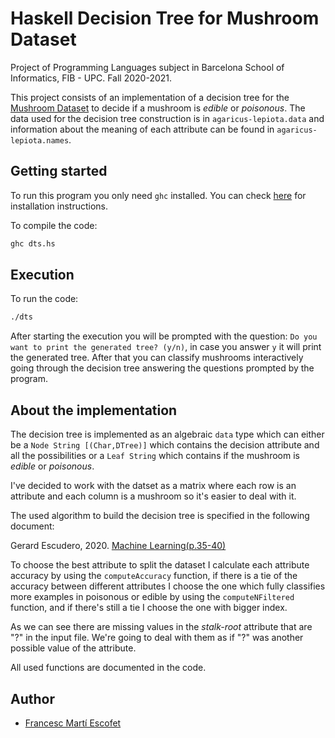 # Haskell Decision Tree for Mushroom Dataset

Project of Programming Languages subject in Barcelona School of Informatics, FIB - UPC.
Fall 2020-2021.

This project consists of an implementation of a decision tree for the [Mushroom Dataset](https://archive.ics.uci.edu/ml/datasets/Mushroom) to decide if a mushroom is *edible* or *poisonous*.
The data used for the decision tree construction is in `agaricus-lepiota.data` and information about the meaning of each attribute can be found in `agaricus-lepiota.names`.

## Getting started
To run this program you only need `ghc` installed. You can check [here](https://www.haskell.org/platform/) for installation instructions.

To compile the code:
```bash
ghc dts.hs
```

## Execution
To run the code:
```bash
./dts
```
After starting the execution you will be prompted with the question: `Do you want to print the generated tree? (y/n)`, in case you answer `y` it will print the generated tree. After that you can classify mushrooms interactively going through the decision tree answering the questions prompted by the program.

## About the implementation
The decision tree is implemented as an algebraic `data` type which can either be a `Node String [(Char,DTree)]` which contains the decision attribute and all the possibilities or a `Leaf String` which contains if the mushroom is *edible* or *poisonous*.

I've decided to work with the datset as a matrix where each row is an attribute and each column is a mushroom so it's easier to deal with it.

The used algorithm to build the decision tree is specified in the following document:

Gerard Escudero, 2020. [Machine Learning(p.35-40)](https://gebakx.github.io/ml/#35)

To choose the best attribute to split the dataset I calculate each attribute accuracy by using the `computeAccuracy` function, if there is a tie of the accuracy between different attributes I choose the one which fully classifies more examples in poisonous or edible by using the `computeNFiltered` function, and if there's still a tie I choose the one with bigger index.

As we can see there are missing values in the *stalk-root* attribute that are "?" in the input file. We're going to deal with them as if "?" was another possible value of the attribute.

All used functions are documented in the code.
## Author
- [Francesc Martí Escofet](https://github.com/fmartiescofet)